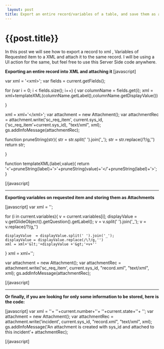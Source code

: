 ```yaml
---
 layout: post
title: Export an entire record/variables of a table, and save them as attachments.
--- 
```

 {{post.title}}
======================================================
In this post we will see how to export a record to xml , Variables of Requested item to a XML and attach it to the same record. I will be using a UI action for the same, but feel free to use this Server Side code anywhere.

<b> Exporting an entire record into XML and attaching it </b>
[javascript]

var xml = '&lt;xml&gt;';
var fields =  current.getFields();


for (var i = 0; i &lt; fields.size(); i++) {
	var columnName = fields.get(i);
	xml = xml+templateXML(columnName.getLabel(),columnName.getDisplayValue())



}

xml = xml+'&lt;/xml&gt;';
var attachment = new Attachment();
var attachmentRec = attachment.write('sc_req_item', current.sys_id, ('sc_req_item'+current.sys_id), &quot;text/xml&quot;, xml);
gs.addInfoMessage(attachmentRec);

function pruneString(str){
	str = str.split(' ').join('_');
	str = str.replace(/\?/g,'')
	return str;

}

function templateXML(label,value){
	return '&lt;'+pruneString(label)+'&gt;'+pruneString(value)+'&lt;/'+pruneString(label)+'&gt;';
}

[/javascript]

<hr/>

<b> Exporting variables on requested item and storing them as Attachments </b>

[javascript]
var xml = '';

for (i in current.variables){
    v = current.variables[i];
    displayValue = v.getGlideObject().getQuestion().getLabel();
    v = v.split(' ').join('_');
    v = v.replace(/\?/g,'')

    displayValue  = displayValue.split(' ').join('_');
    displayValue = displayValue.replace(/\?/g,'')
    xml = xml+'&lt;'+displayValue +'&gt;'+v+''
}
xml = xml+'';

var attachment = new Attachment();
var attachmentRec = attachment.write('sc_req_item', current.sys_id, &quot;record.xml&quot;, &quot;text/xml&quot;, xml);
gs.addInfoMessage(attachmentRec);

[/javascript]

<hr/>

<b>Or finally, if you are looking for only some information to be stored, here is the code:</b>

[javascript]
var xml = ''+
''+current.number+''+
''+current.state+''+
'';
var attachment = new Attachment();
var attachmentRec = attachment.write('incident', current.sys_id, &quot;record.xml&quot;, &quot;text/xml&quot;, xml);
gs.addInfoMessage('An attachment is created with sys_id and attached to this incident'+ attachmentRec);

[/javascript]
